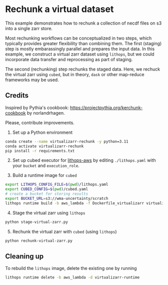# Rechunk a virtual dataset

This example demonstrates how to rechunk a collection of necdf files on s3 into a single zarr store.

Most rechunking workflows can be conceptualized in two steps,
which typically provides greater flexibility than combining them.
The first (staging) step is mostly embarassingly parallel and prepares the input data.
In this example, we construct a virtual zarr dataset using `lithops`,
but we could incorporate data transfer and reprocessing as part of staging.

The second (rechunking) step rechunks the staged data.
Here, we rechuck the virtual zarr using `cubed`,
but in theory, `dask` or other map-reduce frameworks may be used. 


## Credits
Inspired by Pythia's cookbook: https://projectpythia.org/kerchunk-cookbook
by norlandrhagen.

Please, contribute improvements.


1. Set up a Python environment
```bash
conda create --name virtualizarr-rechunk -y python=3.11
conda activate virtualizarr-rechunk
pip install -r requirements.txt
```

2. Set up cubed executor for [lithops-aws](https://github.com/cubed-dev/cubed/blob/main/examples/lithops/aws/README.md) by editing `./lithops.yaml` with your `bucket` and `execution_role`.

3. Build a runtime image for `cubed`
```bash
export LITHOPS_CONFIG_FILE=$(pwd)/lithops.yaml
export CUBED_CONFIG=$(pwd)/cubed.yaml
# create a bucket for storing results
export BUCKET_URL=s3://wma-uncertainty/scratch
lithops runtime build -b aws_lambda -f Dockerfile_virtualizarr virtualizarr-runtime
```

4. Stage the virtual zarr using `lithops`
```bash
python stage-virtual-zarr.py
```

5. Rechunk the virtual zarr with `cubed` (using `lithops`)
```bash
python rechunk-virtual-zarr.py
```

## Cleaning up
To rebuild the `lithops` image, delete the existing one by running
```bash
lithops runtime delete -b aws_lambda -d virtualizarr-runtime
```
